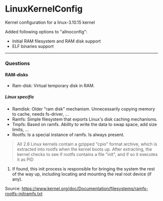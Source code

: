 LinuxKernelConfig
=================

Kernel configuration for a linux-3.10.15 kernel

Added following options to "allnoconfig":
* Initial RAM filesystem and RAM disk support
* ELF binaries support

-----------------

### Questions ###

#### RAM-disks ####

* Ram-disk: Virtual temporary disk in RAM.

##### Linux specific #####

* Ramdisk: Older "ram disk" mechanism. Unnecessarily copying memory to cache, needs fs-driver, ...
* Ramfs: Simple filesystem that exports Linux's disk caching mechanisms.
* Tmpfs: Based on ramfs. Ability to write the data to swap space, add size limits, ...
* Rootfs: Is a special instance of ramfs. Is always present.

> All 2.6 Linux kernels contain a gzipped "cpio" format archive, which is
extracted into rootfs when the kernel boots up.  After extracting, the kernel
checks to see if rootfs contains a file "init", and if so it executes it as PID
1.  If found, this init process is responsible for bringing the system the
rest of the way up, including locating and mounting the real root device (if
any).

Source:
https://www.kernel.org/doc/Documentation/filesystems/ramfs-rootfs-initramfs.txt
